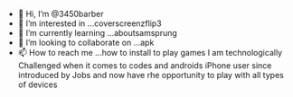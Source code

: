 - 👋 Hi, I’m @3450barber
- 👀 I’m interested in ...coverscreenzflip3
- 🌱 I’m currently learning ...aboutsamsprung
- 💞️ I’m looking to collaborate on ...apk
- 📫 How to reach me ...how to install to play games I am technologically 
Challenged when it comes to codes and androids iPhone user since introduced by Jobs and now have rhe opportunity to play with all types of devices
<!---
3450barber/3450barber is a ✨ special ✨ repository because its `README.md` (this file) appears on your GitHub profile.
You can click the Preview link to take a look at your changes.3450barber@gmail.com if anyone could lend a hand thanks In advance 
Steven 
--->
